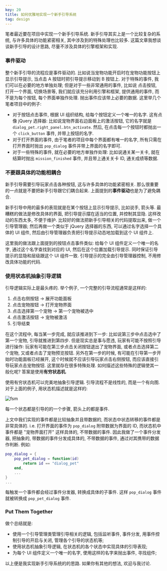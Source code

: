 ```yaml
---
key: 20
title: 如何优雅地实现一个新手引导系统
tag: design
---
```

笔者最近要在项目中实现一个新手引导系统. 新手引导其实上是一个比较复杂的系统, 与许多具体的功能紧密相关, 其中涉及到的特殊处理也比较多. 这篇文章我想谈谈新手引导的设计思路, 尽量不涉及具体的引擎框架和实现.

### 事件驱动

整个新手引导的流程应是事件驱动的. 比如说当宠物功能开启时在宠物功能按钮上显示引导提示, 当点击 A 按钮时把引导提示移动到 B 按钮上. 对于特殊的事件, 我们可以在必要的地方单独处理; 但是对于一些非常通用的事件, 比如说 点击按钮, 打开一个界面, 切换场景等, 我们就应该充分利用引擎和框架, 提供通用的事件, 而不是为每个按钮, 每个界面单独作处理. 抛出事件应该带上必要的数据. 这里举几个笔者项目中的例子:

- 对于按钮点击事件, 根据 UI 组织结构, 给每个按钮定义一个唯一的名字. 这有点像 jQuery 选择器: 比如说宠物界面右边面板上的激活按钮, 它的名字就是 `dialog_pet.right_panel.btn_activate`. 然后, 在点击每一个按钮时都抛出一个 `click_button` 事件, 并带上按钮的名字.
- 对于打开界面的事件, 由于笔者的项目中每个界面都有唯一的名字, 所有只需在打开界面时抛出 `pop_dialog` 事件并带上界面的名字即可.
- 对于一些特殊的事件, 就在必要的地方单独作处理: 比如说通关某一关卡, 就在结算时抛出 `mission_finished` 事件, 并且带上通关关卡 ID, 通关成绩等数据.

### 不要跟具体的功能相耦合

新手引导需要引导玩家点击各种按钮, 这与许多具体的功能紧密相关. 那么很重要的一点就是不要把新手引导跟它们耦合起来. 上面提到的**事件驱动**也是为了避免耦合.

新手引导中用的最多的表现就是在某个按钮上显示引导提示, 比如说手, 箭头等. 最糟糕的做法是修改具体的界面, 把引导提示摆在适当的位置, 并控制其显隐. 这样改动的东西太多, 不便于维护. 比较好的做法把新手引导相关的代码提取出来, 做一个引导管理器; 然后再做一个类似于 jQuery 选择器的东西, 可以通过名字选择一个具体的 UI 组件, 然后由引导管理器负责把引导提示动态地加载到这个 UI 组件上.

这里我的做法跟上面提到的按钮点击事件类似: 给每个 UI 组件定义一个唯一的名字, 通过这个名字查找到对应的 UI, 然后在这个位置加载引导提示. 同时保证引导提示的显隐和层级跟这个 UI 组件一致. 引导提示的完全由引导管理器控制, 不用修改具体功能的代码.

### 使用状态机抽象引导逻辑

引导逻辑实际上是最头疼的. 举个例子, 一个完整的引导流程通常是这样的:

1. 点击右侧按钮 -> 展开功能面板
2. 点击宠物按钮 -> 打开宠物界面
3. 点击选择第一个宠物 -> 第一个宠物被选中
4. 点击激活按钮 -> 宠物被激活
5. 引导结束

在这个流程中, 每当某一步完成, 就应该推进到下一步: 比如说第三步中点击选中了第一个宠物, 引导就推进到第四步. 但是现实总是事与愿违, 玩家有可能不按照引导进行操作: 玩家有可能在第三步点击关闭按钮退出了宠物界面, 或者点击选择第二个宠物, 又或者点击了宠物预览按钮. 另外在第一步的时候, 有可能在引导第一步开始时功能面板已经展开, 这个时候就不应该引导玩家点击右侧按钮, 而应该直接引导玩家点击宠物按钮. 这里就存在很多特殊处理. 如何描述这些特殊的逻辑使其一般化呢? 答案是使用**有穷状态机**.

使用有穷状态机可以完美地抽象引导逻辑. 引导流程不是线性的, 而是一个有向图. 对于上面的例子, 用状态机描述就是这样的:

![fsm](/assets/images/beginners-guide_1.png)

每一个状态都是引导的的一个步骤, 箭头上的都是事件.

上文中我们实现的事件都是比较抽象并且带数据的, 而状态中状态转移的事件都是非常具体的. i.e. 打开界面的事件为 `pop_dialog` 附带数据为界面的 ID, 而状态机中事件都是 "宠物界面打开" 这样具体的, 不带数据的事件. 因此我做了一个事件分发器, 把抽象的, 带数据的事件分发成具体的, 不带数据的事件, 通过对其携带的数据作判断. 例如:

```lua
pop_dialog = {
    pop_pet_dialog = function(id)
        return id == "dialog_pet"
    end,
    ...
}
...
```

每触发一个事件都会经过事件分发器, 转换成具体的子事件. 这样 `pop_dialog` 事件就被转换成 `pop_pet_dialog` 事件.

### Put Them Together

做个总结就是:

- 使用一个引导管理类管理引导相关的逻辑, 包括监听事件, 事件分发, 用事件控制引导的开启与关闭, 管理各个引导的状态机等;
- 使用状态机抽象引导逻辑, 在状态机的各个状态中实现具体的引导表现;
- 为每个 UI 组件定义一个唯一的名字, 使用这样的名字来抛出事件, 寻找组件;

以上便是我实现新手引导系统的的思路. 如果你有其他的想法, 欢迎与我讨论.
